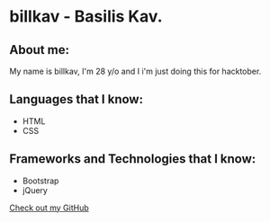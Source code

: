 # billkav - Basilis Kav.

## About me:

My name is billkav, I'm 28 y/o and I i'm just doing this for hacktober.

## Languages that I know:
- HTML
- CSS

## Frameworks and Technologies that I know:

- Bootstrap
- jQuery


[Check out my GitHub](https://github.com/basiliskav)